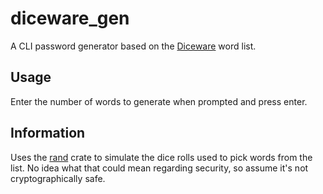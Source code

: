 # diceware_gen

A CLI password generator based on the [Diceware](https://theworld.com/~reinhold/diceware.html) word list.

## Usage

Enter the number of words to generate when prompted and press enter.

## Information

Uses the [rand](https://crates.io/crates/rand) crate to simulate the dice rolls used to pick words from the list.
No idea what that could mean regarding security, so assume it's not cryptographically safe.
